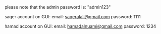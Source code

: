 please note that the admin password is: "admin123"


saqer account on GUI:
email: saqeralali@gmail.com
password: 1111


hamad account on GUI:
email: hamadalnuami@gmail.com
password: 1234
